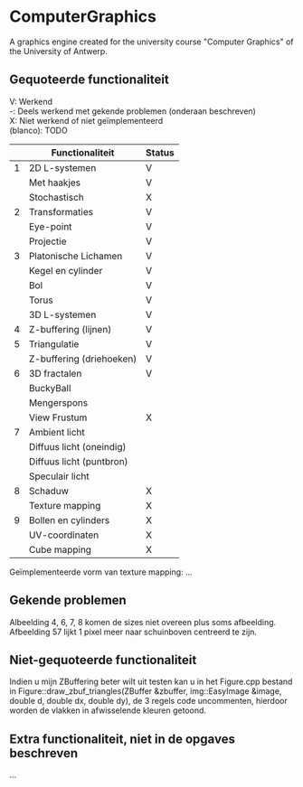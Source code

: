 # ComputerGraphics
A graphics engine created for the university course "Computer Graphics" of the University of Antwerp.
## Gequoteerde functionaliteit

V: Werkend  
-: Deels werkend met gekende problemen (onderaan beschreven)  
X: Niet werkend of niet geïmplementeerd  
(blanco): TODO  


|   | Functionaliteit      | Status |
|---|---------------------------|---|
| 1 | 2D L-systemen             |  V |
|   | Met haakjes               | V  |
|   | Stochastisch              |  X |
| 2 | Transformaties            | V  |
|   | Eye-point                 |  V |
|   | Projectie                 |  V |
| 3 | Platonische Lichamen      |  V |
|   | Kegel en cylinder         |  V |
|   | Bol                       | V  |
|   | Torus                     | V  |
|   | 3D L-systemen             | V  |
| 4 | Z-buffering (lijnen)      |  V |
| 5 | Triangulatie              |  V |
|   | Z-buffering (driehoeken)  | V  |
| 6 | 3D fractalen              |  V |
|   | BuckyBall                 |   |
|   | Mengerspons               |   |
|   | View Frustum              |  X|
| 7 | Ambient licht             |   |
|   | Diffuus licht (oneindig)  |   |
|   | Diffuus licht (puntbron)  |   |
|   | Speculair licht           |   |
| 8 | Schaduw                   | X  |
|   | Texture mapping           |  X |
| 9 | Bollen en cylinders       |  X |
|   | UV-coordinaten            |  X |
|   | Cube mapping              |  X |

Geïmplementeerde vorm van texture mapping: ...

## Gekende problemen 
Albeelding 4, 6, 7, 8 komen de sizes niet overeen plus soms afbeelding.
Afbeelding 57 lijkt 1 pixel meer naar schuinboven centreerd te zijn.
## Niet-gequoteerde functionaliteit
Indien u mijn ZBuffering beter wilt uit testen kan u in het Figure.cpp bestand in Figure::draw_zbuf_triangles(ZBuffer &zbuffer, img::EasyImage &image, double d, double dx, double dy),
de 3 regels code uncommenten, hierdoor worden de vlakken in afwisselende kleuren getoond.
## Extra functionaliteit, niet in de opgaves beschreven
...
